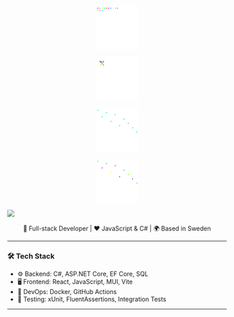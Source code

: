 <!-- Profile Banner -->
<p align="center">
  <img src="./assets/animation1.svg" width="100" height="100" alt="Spinning Icon" />
</p>
<p align="center">
  <img src="./assets/animation2.svg" width="100" height="100" alt="Spinning Icon" />
</p>
<p align="center">
  <img src="./assets/animation3.svg" width="100" height="100" alt="Spinning Icon" />
</p>
<p align="center">
  <img src="./assets/animation4.svg" width="100" height="100" alt="Spinning Icon" />
</p>

<img src="https://readme-typing-svg.demolab.com?lines=Welcome+to+my+GitHub!;I+love+coding+in+JavaScript!&center=true&width=380&height=45" />

<p align="center">
  🚀 Full-stack Developer | ❤️ JavaScript & C# | 🌍 Based in Sweden
</p>

---

### 🛠 Tech Stack

- ⚙️ Backend: C#, ASP.NET Core, EF Core, SQL
- 🖥 Frontend: React, JavaScript, MUI, Vite
- 🐳 DevOps: Docker, GitHub Actions
- 🧪 Testing: xUnit, FluentAssertions, Integration Tests

---
